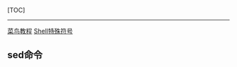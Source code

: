 [TOC]

---
[菜鸟教程](http://www.runoob.com/linux/linux-shell-basic-operators.html)
[Shell特殊符号](http://blog.csdn.net/u011341352/article/details/53215180)


## sed命令